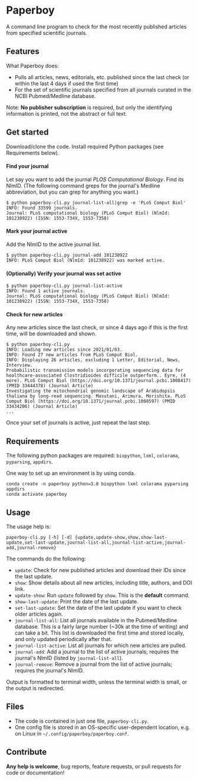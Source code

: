 # Paperboy

A command line program to check for the most recently published articles from specified scientific journals.

## Features

What Paperboy does:
* Pulls all articles, news, editorials, etc. published since the last check (or within the last 4 days if used the first time)
* For the set of scientific journals specified from all journals curated in the NCBI Pubmed/Medline database.

Note:
**No publisher subscription** is required, but only the identifying information is printed, not the abstract or full text.

## Get started

Download/clone the code. Install required Python packages (see Requirements below).

#### Find your journal
Let say you want to add the journal *PLOS Computational Biology*. Find its NlmID. (The following command greps for the journal's Medline abbreviation, but you can grep for anything you want.)
```
$ python paperboy-cli.py journal-list-all|grep -e 'PLoS Comput Biol'
INFO: Found 33599 journals.
Journal: PLoS computational biology (PLoS Comput Biol) (NlmId: 101238922) (ISSN: 1553-734X, 1553-7358)
```

#### Mark your journal active
Add the NlmID to the active journal list.
```
$ python paperboy-cli.py journal-add 101238922
INFO: PLoS Comput Biol (NlmId: 101238922) was marked active.
```

#### (Optionally) Verify your journal was set active
```
$ python paperboy-cli.py journal-list-active
INFO: Found 1 active journals.
Journal: PLoS computational biology (PLoS Comput Biol) (NlmId: 101238922) (ISSN: 1553-734X, 1553-7358)
```

#### Check for new articles
Any new articles since the last check, or since 4 days ago if this is the first time, will be downloaded and shown.
```
$ python paperboy-cli.py 
INFO: Loading new articles since 2021/01/03.
INFO: Found 27 new articles from PLoS Comput Biol.
INFO: Displaying 26 articles, excluding 1 Letter, Editorial, News, Interview.
Probabilistic transmission models incorporating sequencing data for healthcare-associated Clostridioides difficile outperform.. Eyre, (4 more). PLoS Comput Biol (https://doi.org/10.1371/journal.pcbi.1008417) (PMID 33444378) (Journal Article)
Investigating the mitochondrial genomic landscape of Arabidopsis thaliana by long-read sequencing. Masutani, Arimura, Morishita. PLoS Comput Biol (https://doi.org/10.1371/journal.pcbi.1008597) (PMID 33434206) (Journal Article)
...
```
Once your set of journals is active, just repeat the last step.

## Requirements

The following python packages are required: `biopython`, `lxml`, `colorama`, `pyparsing`, `appdirs`.

One way to set up an environment is by using conda.
```
conda create -n paperboy python=3.8 biopython lxml colorama pyparsing appdirs
conda activate paperboy
```

## Usage

The usage help is:
```
paperboy-cli.py [-h] [-d] {update,update-show,show,show-last-update,set-last-update,journal-list-all,journal-list-active,journal-add,journal-remove}
```

The commands do the following:
* `update`: Check for new published articles and download their IDs since the last update.
* `show`: Show details about all new articles, including title, authors, and DOI link.
* `update-show`: Run `update` followed by `show`. This is the **default** command.
* `show-last-update`: Print the date of the last update.
* `set-last-update`: Set the date of the last update if you want to check older articles again.
* `journal-list-all`: List all journals available in the Pubmed/Medline database. This is a fairly large number (~30k at the time of writing) and can take a bit. This list is downloaded the first time and stored locally, and only updated periodically after that.
* `journal-list-active`: List all journals for which new articles are pulled.
* `journal-add`: Add a journal to the list of active journals; requires the journal's NlmID (listed by `journal-list-all`).
* `journal-remove`: Remove a journal from the list of active journals; requires the journal's NlmID.

Output is formatted to terminal width, unless the terminal width is small, or the output is redirected.

## Files

* The code is contained in just one file, `paperboy-cli.py`.
* One config file is stored in an OS-specific user-dependent location, e.g. on Linux in `~/.config/paperboy/paperboy.conf`.

## Contribute

**Any help is welcome**, bug reports, feature requests, or pull requests for code or documentation!
